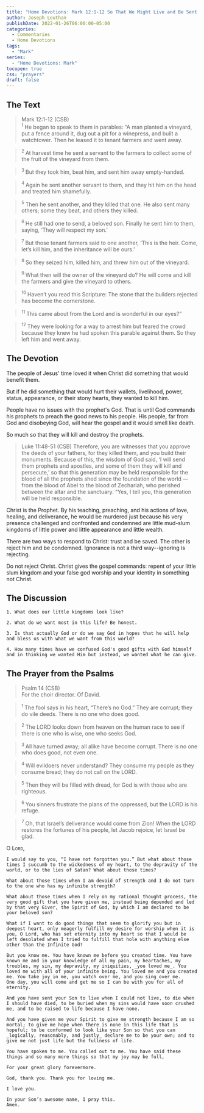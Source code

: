 ```yaml
---
title: "Home Devotions: Mark 12:1-12 So That We Might Live and Be Sent By Him"
author: Joseph Louthan
publishDate: 2022-01-26T06:00:00-05:00
categories:
  - Commentaries
  - Home Devotions
tags:
  - "Mark"
series:
  - "Home Devotions: Mark"
tocopen: true
css: "prayers"
draft: false
---
```

## The Text

>Mark 12:1-12 (CSB)  
><sup> 1 </sup> He began to speak to them in parables: “A man planted a vineyard, put a fence around it, dug out a pit for a winepress, and built a watchtower. Then he leased it to tenant farmers and went away. 

><sup> 2 </sup> At harvest time he sent a servant to the farmers to collect some of the fruit of the vineyard from them. 

><sup> 3 </sup> But they took him, beat him, and sent him away empty-handed. 

><sup> 4 </sup> Again he sent another servant to them, and they hit him on the head and treated him shamefully. 

><sup> 5 </sup> Then he sent another, and they killed that one. He also sent many others; some they beat, and others they killed. 

><sup> 6 </sup> He still had one to send, a beloved son. Finally he sent him to them, saying, ‘They will respect my son.’ 

><sup> 7 </sup> But those tenant farmers said to one another, ‘This is the heir. Come, let’s kill him, and the inheritance will be ours.’ 

><sup> 8 </sup> So they seized him, killed him, and threw him out of the vineyard. 

><sup> 9 </sup> What then will the owner of the vineyard do? He will come and kill the farmers and give the vineyard to others. 

><sup> 10 </sup> Haven’t you read this Scripture: The stone that the builders rejected has become the cornerstone. 

><sup> 11 </sup> This came about from the Lord and is wonderful in our eyes?” 

><sup> 12 </sup> They were looking for a way to arrest him but feared the crowd because they knew he had spoken this parable against them. So they left him and went away. 

## The Devotion

The people of Jesus' time loved it when Christ did something that would benefit them.

But if he did something that would hurt their wallets, livelihood, power, status, appearance, or their stony hearts, they wanted to kill him.

People have no issues with the prophet's God. That is until God commands his prophets to preach the good news to his people. His people, far from God and disobeying God, will hear the gospel and it would smell like death.

So much so that they will kill and destroy the prophets.

>Luke 11:48-51 (CSB) Therefore, you are witnesses that you approve the deeds of your fathers, for they killed them, and you build their monuments. Because of this, the wisdom of God said, ‘I will send them prophets and apostles, and some of them they will kill and persecute,’ so that this generation may be held responsible for the blood of all the prophets shed since the foundation of the world — from the blood of Abel to the blood of Zechariah, who perished between the altar and the sanctuary. “Yes, I tell you, this generation will be held responsible.

Christ is the Prophet. By his teaching, preaching, and his actions of love, healing, and deliverance, he would be murdered just because his very presence challenged and confronted and condemned are little mud-slum kingdoms of little power and little appearance and little wealth.

There are two ways to respond to Christ: trust and be saved. The other is reject him and be condemned. Ignorance is not a third way--ignoring is rejecting.

Do not reject Christ. Christ gives the gospel commands: repent of your little slum kingdom and your false god worship and your identity in something not Christ.

## The Discussion

```text
1. What does our little kingdoms look like?
```

```text
2. What do we want most in this life? Be honest.
```

```text
3. Is that actually God or do we say God in hopes that he will help and bless us with what we want from this world?
```

```text
4. How many times have we confused God's good gifts with God himself and in thinking we wanted Him but instead, we wanted what he can give.
```

## The Prayer from the Psalms

>Psalm 14 (CSB)  
>   For the choir director. Of David. 

><sup> 1 </sup> The fool says in his heart, “There’s no God.” They are corrupt; they do vile deeds. There is no one who does good. 

><sup> 2 </sup> The LORD looks down from heaven on the human race to see if there is one who is wise, one who seeks God. 

><sup> 3 </sup> All have turned away; all alike have become corrupt. There is no one who does good, not even one. 

><sup> 4 </sup> Will evildoers never understand? They consume my people as they consume bread; they do not call on the LORD. 

><sup> 5 </sup> Then they will be filled with dread, for God is with those who are righteous. 

><sup> 6 </sup> You sinners frustrate the plans of the oppressed, but the LORD is his refuge. 

><sup> 7 </sup> Oh, that Israel’s deliverance would come from Zion! When the LORD restores the fortunes of his people, let Jacob rejoice, let Israel be glad.

<div style="font-variant: small-caps;">
  O Lord,
</div>

```text
I would say to you, “I have not forgotten you.” But what about those times I succumb to the wickedness of my heart, to the depravity of the world, or to the lies of Satan? What about those times?

What about those times when I am devoid of strength and I do not turn to the one who has my infinite strength?

What about those times when I rely on my rational thought process, the very good gift that you have given me, instead being depended and led by that very Giver, the Spirit of God, by which I am declared to be your beloved son?

What if I want to do good things that seem to glorify you but in deepest heart, only meagerly fulfill my desire for worship when it is you, O Lord, who has set eternity into my heart so that I would be left desolated when I tried to fulfill that hole with anything else other than the Infinite God?

But you know me. You have known me before you created time. You have known me and in your knowledge of all my pain, my heartaches, my troubles, my sin, my depravity, my iniquities, _you loved me_. You loved me with all of your infinite being. You loved me and you created me. You take joy in me, you watch over me, and you sing over me.
One day, you will come and get me so I can be with you for all of eternity.

And you have sent your Son to live when I could not live, to die when I should have died, to be buried when my sins would have soon crushed me, and to be raised to life because I have none.

And you have given me your Spirit to give me strength because I am so mortal; to give me hope when there is none in this life that is hopeful; to be conformed to look like your Son so that you can _logically, reasonably, and justly_ declare me to be your own; and to give me not just life but the fullness of life.

You have spoken to me. You called out to me. You have said these things and so many more things so that my joy may be full,

For your great glory forevermore.

God, thank you. Thank you for loving me.

I love you.

In your Son’s awesome name, I pray this.
Amen.
```

<div style="page-break-after: always;"></div>

